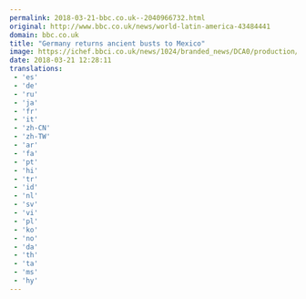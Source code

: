 ```yaml
---
permalink: 2018-03-21-bbc.co.uk--2040966732.html
original: http://www.bbc.co.uk/news/world-latin-america-43484441
domain: bbc.co.uk
title: "Germany returns ancient busts to Mexico"
image: https://ichef.bbci.co.uk/news/1024/branded_news/DCA0/production/_100508465_d7d846d3-be91-4c22-ac26-817ebf5ceee5.jpg
date: 2018-03-21 12:28:11
translations: 
 - 'es'
 - 'de'
 - 'ru'
 - 'ja'
 - 'fr'
 - 'it'
 - 'zh-CN'
 - 'zh-TW'
 - 'ar'
 - 'fa'
 - 'pt'
 - 'hi'
 - 'tr'
 - 'id'
 - 'nl'
 - 'sv'
 - 'vi'
 - 'pl'
 - 'ko'
 - 'no'
 - 'da'
 - 'th'
 - 'ta'
 - 'ms'
 - 'hy'
---
```


